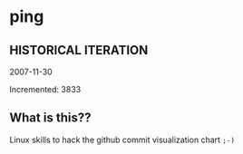 # ping

## HISTORICAL ITERATION
2007-11-30

Incremented: 3833

## What is this?? 
Linux skills to hack the github commit visualization chart `;-)`
